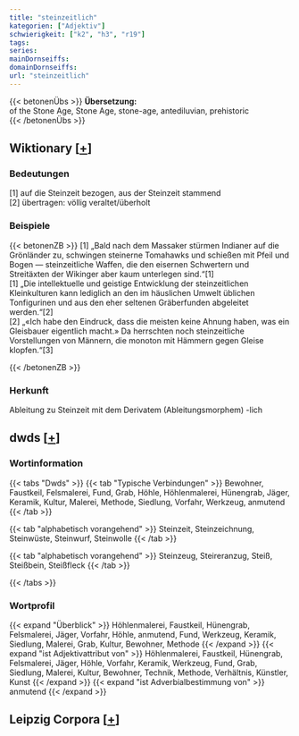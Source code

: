 ```yaml
---
title: "steinzeitlich"
kategorien: ["Adjektiv"]
schwierigkeit: ["k2", "h3", "r19"]
tags:
series:
mainDornseiffs:
domainDornseiffs:
url: "steinzeitlich"
---
```


{{< betonenÜbs >}}
**Übersetzung:**  
of the Stone Age, Stone Age, stone-age, antediluvian, prehistoric  
{{< /betonenÜbs >}}

## Wiktionary [[+](https://de.wiktionary.org/wiki/steinzeitlich)]

### Bedeutungen
[1] auf die Steinzeit bezogen, aus der Steinzeit stammend  
[2] übertragen: völlig veraltet/überholt  

### Beispiele
{{< betonenZB >}}
[1] „Bald nach dem Massaker stürmen Indianer auf die Grönländer zu, schwingen steinerne Tomahawks und schießen mit Pfeil und Bogen — steinzeitliche Waffen, die den eisernen Schwertern und Streitäxten der Wikinger aber kaum unterlegen sind.“[1]  
[1] „Die intellektuelle und geistige Entwicklung der steinzeitlichen Kleinkulturen kann lediglich an den im häuslichen Umwelt üblichen Tonfigurinen und aus den eher seltenen Gräberfunden abgeleitet werden.“[2]  
[2] „«Ich habe den Eindruck, dass die meisten keine Ahnung haben, was ein Gleisbauer eigentlich macht.» Da herrschten noch steinzeitliche Vorstellungen von Männern, die monoton mit Hämmern gegen Gleise klopfen.“[3]  

{{< /betonenZB >}}
### Herkunft
Ableitung zu Steinzeit mit dem Derivatem (Ableitungsmorphem) -lich  



## dwds [[+](https://www.dwds.de/wb/steinzeitlich)]

### Wortinformation
{{< tabs "Dwds" >}}
{{< tab "Typische Verbindungen" >}}
Bewohner, Faustkeil, Felsmalerei, Fund, Grab, Höhle, Höhlenmalerei, Hünengrab, Jäger, Keramik, Kultur, Malerei, Methode, Siedlung, Vorfahr, Werkzeug, anmutend
{{< /tab >}}

{{< tab "alphabetisch vorangehend" >}}
Steinzeit, Steinzeichnung, Steinwüste, Steinwurf, Steinwolle
{{< /tab >}}

{{< tab "alphabetisch vorangehend" >}}
Steinzeug, Steireranzug, Steiß, Steißbein, Steißfleck
{{< /tab >}}

{{< /tabs >}}

### Wortprofil
{{< expand "Überblick" >}} Höhlenmalerei, Faustkeil, Hünengrab, Felsmalerei, Jäger, Vorfahr, Höhle, anmutend, Fund, Werkzeug, Keramik, Siedlung, Malerei, Grab, Kultur, Bewohner, Methode {{< /expand >}}
{{< expand "ist Adjektivattribut von" >}} Höhlenmalerei, Faustkeil, Hünengrab, Felsmalerei, Jäger, Höhle, Vorfahr, Keramik, Werkzeug, Fund, Grab, Siedlung, Malerei, Kultur, Bewohner, Technik, Methode, Verhältnis, Künstler, Kunst {{< /expand >}}
{{< expand "ist Adverbialbestimmung von" >}} anmutend {{< /expand >}}

## Leipzig Corpora [[+](https://corpora.uni-leipzig.de/en/res?word=steinzeitlich&corpusId=deu_newscrawl-public_2018)]

